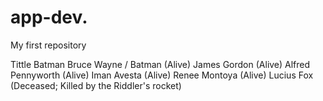 # app-dev.
My first repository

Tittle Batman
Bruce Wayne / Batman (Alive)
James Gordon (Alive)
Alfred Pennyworth (Alive)
Iman Avesta (Alive)
Renee Montoya (Alive)
Lucius Fox (Deceased; Killed by the Riddler's rocket)
